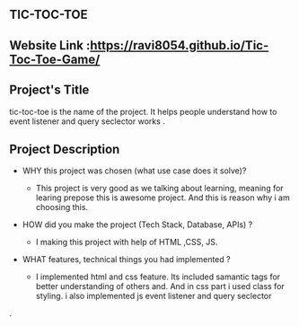## TIC-TOC-TOE
## Website Link :https://ravi8054.github.io/Tic-Toc-Toe-Game/

## Project's Title

tic-toc-toe  is the name of the project. It  helps people understand how to  event listener and  query seclector works .

## Project Description

- WHY this project was chosen (what use case does it solve)?
  - This project is very good as we talking about learning, meaning for learing prepose this is awesome project. And this is reason why i am choosing this.
- HOW did you make the project (Tech Stack, Database, APIs) ?
  - I making this project with help of HTML ,CSS, JS.

- WHAT features, technical things you had implemented ?
  - I implemented html and css feature. Its included samantic tags for better understanding of others and. And in css part i used class for styling.
  i also implemented  js event listener and  query seclector

.
